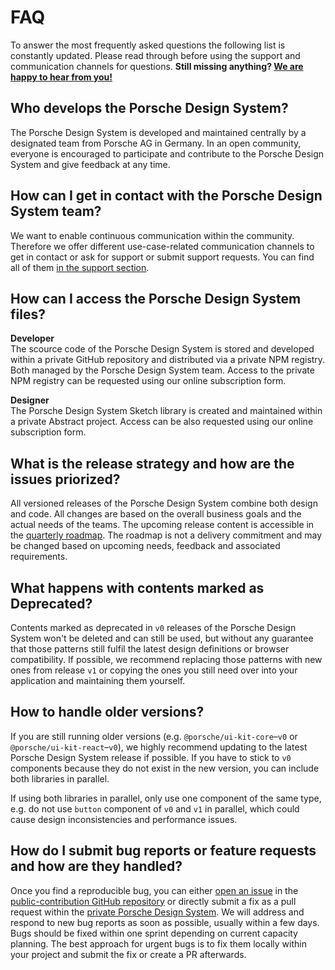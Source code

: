 # FAQ

To answer the most frequently asked questions the following list is constantly updated. Please read through before using the support and communication channels for questions. **Still missing anything? [We are happy to hear from you!](#/web/help/support)**

## Who develops the Porsche Design System?
The Porsche Design System is developed and maintained centrally by a designated team from Porsche AG in Germany. In an open community, everyone is encouraged to participate and contribute to the Porsche Design System and give feedback at any time.

## How can I get in contact with the Porsche Design System team?
We want to enable continuous communication within the community. Therefore we offer different use-case-related communication channels to get in contact or ask for support or submit support requests. You can find all of them [in the support section](#/web/help/support).

## How can I access the Porsche Design System files?
**Developer**  
The scource code of the Porsche Design System is stored and developed within a private GitHub repository and distributed via a private NPM registry. Both managed by the Porsche Design System team. Access to the private NPM registry can be requested using our online subscription form.  

**Designer**  
The Porsche Design System Sketch library is created and maintained within a private Abstract project. Access can be also requested using our online subscription form.  

## What is the release strategy and how are the issues priorized?
All versioned releases of the Porsche Design System combine both design and code. All changes are based on the overall business goals and the actual needs of the teams. The upcoming release content is accessible in the [quarterly roadmap](#/web/news/roadmap). The roadmap is not a delivery commitment and may be changed based on upcoming needs, feedback and associated requirements.

## What happens with contents marked as Deprecated?
Contents marked as deprecated in `v0` releases of the Porsche Design System won't be deleted and can still be used, but without any guarantee that those patterns still fulfil the latest design definitions or browser compatibility. If possible, we recommend replacing those patterns with new ones from release `v1` or copying the ones you still need over into your application and maintaining them yourself.

## How to handle older versions?
If you are still running older versions (e.g. `@porsche/ui-kit-core`–`v0` or `@porsche/ui-kit-react`–`v0`), we highly recommend updating to the latest Porsche Design System release if possible. If you have to stick to `v0` components because they do not exist in the new version, you can include both libraries in parallel.

If using both libraries in parallel, only use one component of the same type, e.g. do not use `button` component of `v0` and `v1` in parallel, which could cause design inconsistencies and performance issues.

## How do I submit bug reports or feature requests and how are they handled?
Once you find a reproducible bug, you can either [open an issue](https://github.com/porscheui/porsche-ui-contribution/issues/new/choose) in the [public-contribution GitHub repository](https://github.com/porscheui/porsche-ui-contribution) or directly submit a fix as a pull request within the [private Porsche Design System](https://github.com/porscheui/porsche-ui-kit). We will address and respond to new bug reports as soon as possible, usually within a few days. Bugs should be fixed within one sprint depending on current capacity planning. The best approach for urgent bugs is to fix them locally within your project and submit the fix or create a PR afterwards.